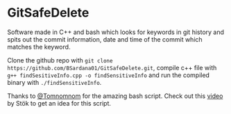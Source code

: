 # GitSafeDelete
Software made in C++ and bash which looks for keywords in git history and spits out the commit information, date and time of the commit which matches the keyword. 

Clone the github repo with `git clone https://github.com/BSardana01/GitSafeDelete.git`, compile c++ file with `g++ findSesitiveInfo.cpp -o findSensitiveInfo` and run the compiled binary with `./findSensitiveInfo`.

Thanks to [@Tomnomnom](https://twitter.com/TomNomNom) for the amazing bash script. Check out this [video](https://youtu.be/l8iXMgk2nnY) by Stök to get an idea for this script.

